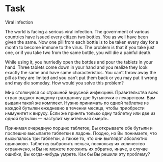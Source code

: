 # Task

Viral infection

The world is facing a serious viral infection. The government of various countries have issued every citizen two bottles. You as well have been given the same. Now one pill from each bottle is to be taken every day for a month to become immune to the virus. The problem is that if you take just one, or if you take two from the same bottle, you will die a painful death.

While using it, you hurriedly open the bottles and pour the tablets in your hand. Three tablets come down in your hand and you realize they look exactly the same and have same characteristics. You can’t throw away the pill as they are limited and you can’t put them back or you may put it wrong and may die someday. How would you solve this problem?

Мир столкнулся со страшной вирусной инфекцией. Правительства всех стран выдают каждому гражданину две бутылочки с лекарством. Вам выдали такой же комплект. Нужно принимать по одной таблетке из каждой бутылки ежедневно в течении месяца, чтобы приобрести иммунитет к вирусу. Если же принять только одну таблетку или две из одной бутылки — наступит мучительная смерть.

Принимая очередную порцию таблеток, Вы открываете обе бутыли и поспешно высыпаете таблетки в ладонь. Поздно, но Вы понимаете, что высыпалось три таблетки, а также то, что они выглядят абсолютно одинаково. Таблетку выбросить нельзя, поскольку их количество ограничено, и Вы не можете положить их обратно, иначе, в случае ошибки, Вы когда-нибудь умрете. Как бы Вы решили эту проблему? 
